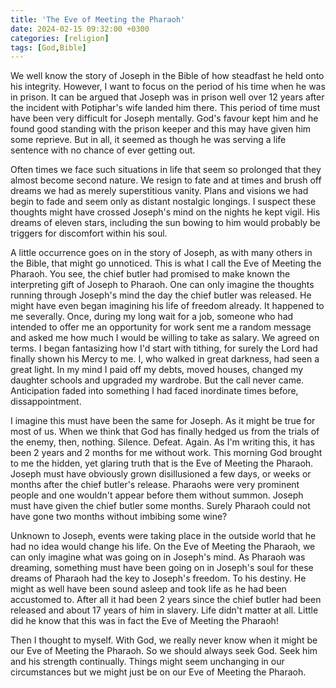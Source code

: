 ```yaml
---
title: 'The Eve of Meeting the Pharaoh'
date: 2024-02-15 09:32:00 +0300
categories: [religion]
tags: [God,Bible]
---
```


We well know the story of Joseph in the Bible of how steadfast he held onto his integrity. However, I want to focus on the period of his time when he was in prison. It can be argued that Joseph was in prison well over 12 years after the incident with Potiphar\'s wife landed him there. This period of time must have been very difficult for Joseph mentally. God\'s favour kept him and he found good standing with the prison keeper and this may have given him some reprieve. But in all, it seemed as though he was serving a life sentence with no chance of ever getting out.

Often times we face such situations in life that seem so prolonged that they almost become second nature. We resign to fate and at times and brush off dreams we had as merely superstitious vanity. Plans and visions we had begin to fade and seem only as distant nostalgic longings. I suspect these thoughts might have crossed Joseph\'s mind on the nights he kept vigil. His dreams of eleven stars, including the sun bowing to him would probably be triggers for discomfort within his soul.

A little occurrence goes on in the story of Joseph, as with many others in the Bible, that might go unnoticed. This is what I call the Eve of Meeting the Pharaoh. You see, the chief butler had promised to make known the interpreting gift of Joseph to Pharaoh. One can only imagine the thoughts running through Joseph\'s mind the day the chief butler was released. He might have even began imagining his life of freedom already. It happened to me severally. Once, during my long wait for a job, someone who had intended to offer me an opportunity for work sent me a random message and asked me how much I would be willing to take as salary. We agreed on terms. I began fantasizing how I\'d start with tithing, for surely the Lord had finally shown his Mercy to me. I, who walked in great darkness, had seen a great light. In my mind I paid off my debts, moved houses, changed my daughter schools and upgraded my wardrobe. But the call never came. Anticipation faded into something I had faced inordinate times before, dissappointment.

I imagine this must have been the same for Joseph. As it might be true for most of us. When we think that God has finally hedged us from the trials of the enemy, then, nothing. Silence. Defeat. Again. As I\'m writing this, it has been 2 years and 2 months for me without work. This morning God brought to me the hidden, yet glaring truth that is the Eve of Meeting the Pharaoh. Joseph must have obviously grown disillusioned a few days, or weeks or months after the chief butler\'s release. Pharaohs were very prominent people and one wouldn\'t appear before them without summon. Joseph must have given the chief butler some months. Surely Pharaoh could not have gone two months without imbibing some wine?

Unknown to Joseph, events were taking place in the outside world that he had no idea would change his life. On the Eve of Meeting the Pharaoh, we can only imagine what was going on in Joseph\'s mind. As Pharaoh was dreaming, something must have been going on in Joseph\'s soul for these dreams of Pharaoh had the key to Joseph\'s freedom. To his destiny. He might as well have been sound asleep and took life as he had been accustomed to. After all it had been 2 years since the chief butler had been released and about 17 years of him in slavery. Life didn\'t matter at all. Little did he know that this was in fact the Eve of Meeting the Pharaoh!

Then I thought to myself. With God, we really never know when it might be our Eve of Meeting the Pharaoh. So we should always seek God. Seek him and his strength continually. Things might seem unchanging in our circumstances but we might just be on our Eve of Meeting the Pharaoh.
